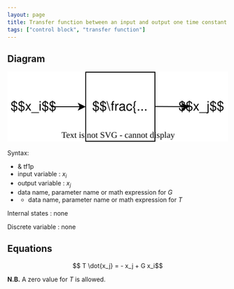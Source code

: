 ```yaml
---
layout: page
title: Transfer function between an input and output one time constant
tags: ["control block", "transfer function"]
---
```


## Diagram

![transfer function diagram](/pages/models/controlBlocks/transferFunction/transferFunction.svg)

Syntax:  

- & tf1p
- input variable : $x_i$
- output variable : $x_j$
- data name, parameter name or math expression for $G$
- - data name, parameter name or math expression for $T$

Internal states : none

Discrete variable : none

## Equations

$$ T \dot{x_j} = - x_j + G x_i$$

**N.B.** A zero value for $T$ is allowed.
